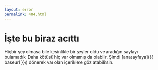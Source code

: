 ```yaml
---
layout: error
permalink: 404.html
---
```


# İşte bu biraz acıttı

Hiçbir şey olmasa bile kesinlikle bir şeyler oldu ve aradığın sayfayı bulamadık. Daha kötüsü hiç var olmamış da olabilir. Şimdi [anasayfaya]({{ baseurl }}/) dönerek var olan içeriklere göz atabilirsin.

<script>
document.addEventListener ('DOMContentLoaded', (event) => {
  let path = window.location.pathname.slice (1, window.location.pathname.length);
  document.getElementById ("tumblr").href += path;
})
</script>

